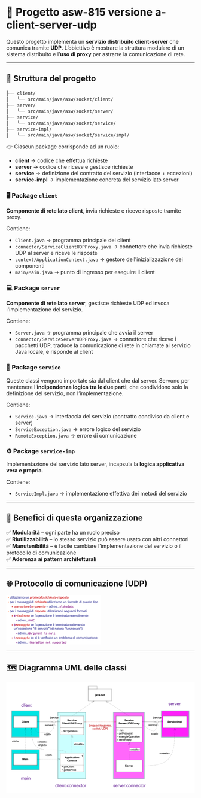 # 🧩 Progetto asw-815 versione a-client-server-udp
Questo progetto implementa un **servizio distribuito client-server** che comunica tramite **UDP**.
L’obiettivo è mostrare la struttura modulare di un sistema distribuito e l’**uso di proxy** per astrarre la comunicazione di rete.

---

## 📁 Struttura del progetto
```a-client-server-udp
├── client/
│   └── src/main/java/asw/socket/client/
├── server/
│   └── src/main/java/asw/socket/server/
├── service/
│   └── src/main/java/asw/socket/service/
├── service-impl/
│   └── src/main/java/asw/socket/service/impl/
```
👉 Ciascun package corrisponde ad un ruolo:
- **client** $\to$ codice che effettua richieste
- **server** $\to$ codice che riceve e gestisce richieste
- **service** $\to$ definizione del contratto del servizio (interfacce + eccezioni)
- **service-impl** $\to$ implementazione concreta del servizio lato server

### 🖥️ Package `client`
**Componente di rete lato client**, invia richieste e riceve risposte tramite proxy.

Contiene:
- `Client.java` $\to$ programma principale del client
- `connector/ServiceClientUDPProxy.java` $\to$ connettore che invia richieste UDP al server e riceve le risposte
- `context/ApplicationContext.java` $\to$ gestore dell’inizializzazione dei componenti
- `main/Main.java` $\to$ punto di ingresso per eseguire il client

### 💻 Package `server`
**Componente di rete lato server**, gestisce richieste UDP ed invoca l'implementazione del servizio.

Contiene:
- `Server.java` $\to$ programma principale che avvia il server
- `connector/ServiceServerUDPProxy.java` $\to$ connettore che riceve i pacchetti UDP, traduce la comunicazione di rete in chiamate al servizio Java locale, e risponde al client

### 🧠 Package `service`
Queste classi vengono importate sia dal client che dal server. Servono per mantenere l’**indipendenza logica tra le due parti**, che condividono solo la definizione del servizio, non l’implementazione.

Contiene:
- `Service.java` $\to$ interfaccia del servizio (contratto condiviso da client e server)
- `ServiceException.java` $\to$ errore logico del servizio
- `RemoteException.java` $\to$ errore di comunicazione

### ⚙️ Package `service-imp`
Implementazione del servizio lato server, incapsula la **logica applicativa vera e propria**.

Contiene:
- `ServiceImpl.java` $\to$ implementazione effettiva dei metodi del servizio

---

## 🧱 Benefici di questa organizzazione
✅ **Modularità** – ogni parte ha un ruolo preciso\
✅ **Riutilizzabilità** – lo stesso servizio può essere usato con altri connettori\
✅ **Manutenibilità** – è facile cambiare l’implementazione del servizio o il protocollo di comunicazione\
✅ **Aderenza ai pattern architetturali**

---

## 🌐 Protocollo di comunicazione (UDP)
<img src="./protocollo-UDP.png" alt="Protocollo UDP" width="50%">

---

## 🗺️ Diagramma UML delle classi

![Diagramma UML](./a-client-server-udp_UML.png)